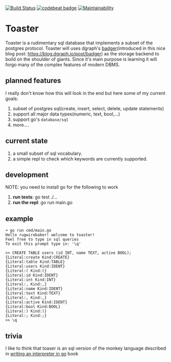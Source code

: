 [![Build Status](https://cloud.drone.io/api/badges/rugwirobaker/toaster/status.svg)](https://cloud.drone.io/rugwirobaker/toaster)
[![codebeat badge](https://codebeat.co/badges/007155a0-c7a5-495e-bda9-6e4b786f69e4)](https://codebeat.co/projects/github-com-rugwirobaker-toaster-master)
[![Maintainability](https://api.codeclimate.com/v1/badges/2fef6f0923ddec6db92e/maintainability)](https://codeclimate.com/github/rugwirobaker/toaster/maintainability)

# Toaster

Toaster is  a rudimentary sql database that implements a subset of the postgres protocol.
Toaster will uses dgraph's [badger](https://github.com/dgraph-io/badger)(introduced in this nice blog post: https://blog.dgraph.io/post/badger) as the storage backend to build on the shoulder of giants. Since it's main purpose is learning it will forgo many of the complex features of modern DBMS.

## planned features

I really don't know how this will look in the end but here some of my current goals:

1. subset of postgres sql(create, insert, select, delete, update statements)
2. support all major data types(numeric, text, bool,...)
3. support go's `database/sql`
4. more....

## current state

1. a small subset of sql vocabulary.
2. a simple repl to check which keywords are currently supported.

## development

NOTE: you need to install go for the following to work

1. **run tests**: go test ./...
2. **run the repl**: go run main.go

## example

```
➜ go run cmd/main.go
Hello rugwirobaker! welcome to toaster!
Feel free to type in sql queries
To exit this prompt type in: '\q'

>> CREATE TABLE users (id INT, name TEXT, active BOOL);
{Literal:create Kind:CREATE}
{Literal:table Kind:TABLE}
{Literal:users Kind:IDENT}
{Literal:( Kind:(}
{Literal:id Kind:IDENT}
{Literal:int Kind:INT}
{Literal:, Kind:,}
{Literal:name Kind:IDENT}
{Literal:text Kind:TEXT}
{Literal:, Kind:,}
{Literal:active Kind:IDENT}
{Literal:bool Kind:BOOL}
{Literal:) Kind:)}
{Literal:; Kind:;}
>> \q
```

## trivia

I like to think that toaser is an sql version of the monkey language described in [writing an interpreter in go](https://interpreterbook.com/) book
